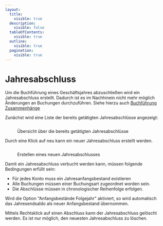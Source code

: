 ```yaml
---
layout:
  title:
    visible: true
  description:
    visible: false
  tableOfContents:
    visible: true
  outline:
    visible: true
  pagination:
    visible: true
---
```


# Jahresabschluss

Um die Buchführung eines Geschäftsjahres abzuschließen wird ein Jahresabschluss erstellt. Dadurch ist es im Nachhinein nicht mehr möglich Änderungen an Buchungen durchzuführen. Siehe hierzu auch [Buchführung Zusammenhänge](../../sonstiges/buchfuhrung-zusammenhange.md)

Zunächst wird eine Liste der bereits getätigten Jahresabschlüsse angezeigt:

<figure><img src="../../.gitbook/assets/JahresabschlussÜbersicht.png" alt=""><figcaption><p>Übersicht über die bereits getätigten Jahresabschlüsse</p></figcaption></figure>

Durch eine Klick auf neu kann ein neuer Jahresabschluss erstellt werden.

<figure><img src="../../.gitbook/assets/JahresabschlussNeu.png" alt=""><figcaption><p>Erstellen eines neuen Jahresabschlusses</p></figcaption></figure>

Damit ein Jahresabschluss verbucht werden kann, müssen folgende Bedingungen erfüllt sein:

* Für jedes Konto muss ein Jahresanfangsbestand existieren
* Alle Buchungen müssen einer Buchungsart zugeordnet worden sein.
* Die Abschlüsse müssen in chronologischer Reihenfolge erfolgen.

Wird die Option "Anfangsbestände Folgejahr" aktiviert, so wird automatisch das Jahresendsaldo als neuer Anfangsbestand übernommen.

Mittels Rechtsklick auf einen Abschluss kann der Jahresabschluss gelöscht werden. Es ist nur möglich, den neuesten Jahresabschluss zu löschen.

